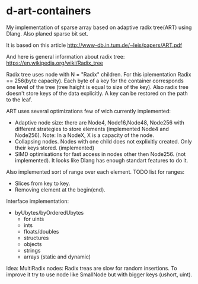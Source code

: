 # d-art-containers
My implementation of sparse array based on adaptive radix tree(ART) using Dlang. Also planed sparse bit set.

It is based on this article
http://www-db.in.tum.de/~leis/papers/ART.pdf

And here is general information about radix tree:
https://en.wikipedia.org/wiki/Radix_tree

Radix tree uses node with N = "Radix" children. For this iplementation Radix == 256(byte capacity).
Each byte of a key for the container corresponds one level of the tree (tree haight is equal to
size of the key). Also radix tree doesn't store keys of the data explicitly. A key can be restored
on the path to the leaf.

ART uses several optimizations few of wich
currently implemented:
 - Adaptive node size: there are Node4, Node16,Node48, Node256 with different strategies to store
elements (implemented Node4 and Node256). Note: In a NodeX, X is a capacity of the node. 
 - Collapsing nodes. Nodes with one child does not explixitly created. Only their
 keys stored. (implemented)
 - SIMD optimisations for fast access in nodes other then Node256. (not implemented).
 It looks like Dlang has enough standart features to do it.

Also implemented sort of range over each element.
TODO list for ranges:
 - Slices from key to key.
 - Removing element at the begin(end).

Interface implementation:
 - byUbytes/byOrderedUbytes
   - for uints
   - ints
   - floats/doubles
   - structures
   - objects
   - strings
   - arrays (static and dynamic)

Idea:
    MultiRadix nodes:
    Radix treas are slow for random insertions.
    To improve it try to use node like SmallNode but with bigger keys (ushort, uint).
